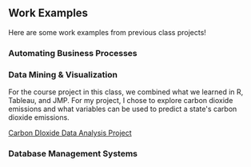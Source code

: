 ## Work Examples
Here are some work examples from previous class projects!

### Automating Business Processes 

### Data Mining & Visualization
For the course project in this class, we combined what we learned in R, Tableau, and JMP. For my project, I chose to explore carbon dioxide emissions and what variables can be used to predict a state's carbon dioxide emissions.

[Carbon DIoxide Data Analysis Project](WorkExamples/CarbonDiozxiddDataAnalysisProject.pdf)

### Database Management Systems
